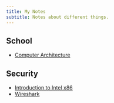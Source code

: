 ```yaml
---
title: My Notes
subtitle: Notes about different things.
---
```


## School

- [Computer Architecture](school/cs370/cs370)

## Security

- [Introduction to Intel x86](security/intro-x86/intro-x86)
- [Wireshark](security/wireshark)
